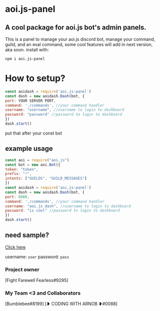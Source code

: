 # aoi.js-panel
## A cool package for aoi.js bot's admin panels.
This is a panel to manage your aoi.js discord bot, manage your command, guild, and an eval command, some cool features will add in next version, aka soon.
install with:
```
npm i aoi.js-panel
```
# How to setup?
```js
const aoidash = require('aoi.js-panel')
const dash = new aoidash.Dash(bot, {
port: YOUR SERVER PORT,
command: './commands', //your command handler
username: "username", //username to login to dashboard
password: "password" //password to login to dashboard
})
dash.start()
```
put that after your const bot
## example usage
```js
const aoi = require("aoi.js")
const bot = new aoi.Bot({
token: "token",
prefix: "!",
intents: ["GUILDS", "GUILD_MESSAGES"]
})
const aoidash = require('aoi.js-panel')
const dash = new aoidash.Dash(bot, {
port: 8080,
command: './commands', //your command handler
username: "aoi.js dash", //username to login to dashboard
password: "is cool" //password to login to dashboard
})
dash.start()
```
## need sample?
[Click here](https://dash.pirles.tk)

username: `user`
password: `pass`
### Project owner 
[Fight Farewell Fearless#9295]
### My Team <3 and Collaborators
[Bumblebee#8199]
[❥ CODING WITH ARNOB ❥#0088]

